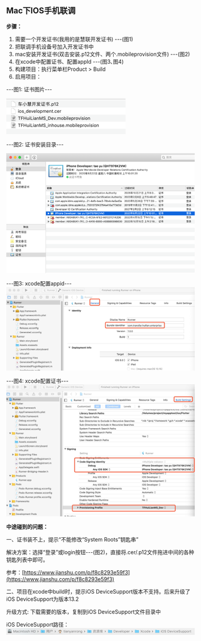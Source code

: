 ## Mac下IOS手机联调

**步骤：**

1. 需要一个开发证书\(我用的是慧联开发证书\) ---\(图1\)
2. 把联调手机设备号加入开发证书中
3. mac安装开发证书\(双击安装.p12文件、两个.mobileprovision文件\) ---\(图2\)
4. 在xcode中配置证书、配置appId ---\(图3､图4\)
5. 构建项目：执行菜单栏Product &gt; Build
6. 启用项目：

---图1: 证书图片---

![](/assets/dsfdsfg.png)

---图2: 证书安装目录---

![](/assets/dsfdsggdh.png)

---图3: xcode配置appid---![](/assets/dsdfsgg.png)

---图4: xcode配置证书---![](/assets/dsgg.png)

**中途碰到的问题：**

一、证书装不上，提示“不能修改“System Roots”钥匙串”

解决方案：选择“登录”或login按钮---\(图2\)，直接将.cer/.p12文件拖进中间的各种钥匙列表中即可。

参考：[https://www.jianshu.com/p/f8c8293e59f3](https://www.jianshu.com/p/f8c8293e59f3)

二、项目在xcode中build时，提示iOS DeviceSupport版本不支持。后来升级了iOS DeviceSupport为版本13.2

升级方式: 下载需要的版本，复制到iOS DeviceSupport文件目录中

iOS DeviceSupport路径：![](/assets/dsfdsdfsf.png)


